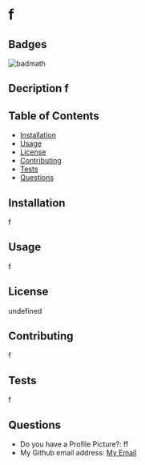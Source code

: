 # f 

## Badges
![badmath](f)

## Decription f

## Table of Contents 
* [Installation](#installation)
* [Usage](#usage)
* [License](#license)
* [Contributing](#contributing)
* [Tests](#tests)
* [Questions](#questions)


    
## Installation
f

## Usage
f

## License
undefined

## Contributing
f

## Tests
f

## Questions
* Do you have a Profile Picture?: ff
* My Github email address: [My Email](f)